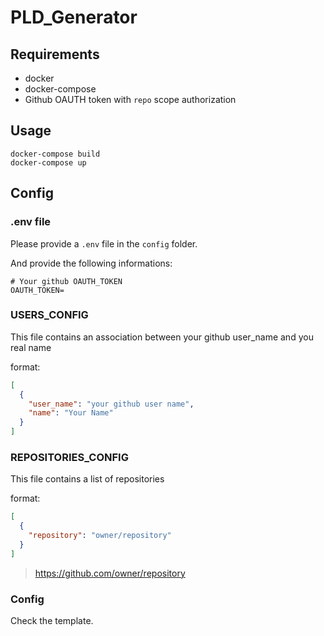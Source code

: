 # PLD_Generator

## Requirements

- docker
- docker-compose
- Github OAUTH token with `repo` scope authorization

## Usage

```shell
docker-compose build
docker-compose up
```

## Config

### .env file

Please provide a `.env` file in the `config` folder.

And provide the following informations:

```
# Your github OAUTH_TOKEN
OAUTH_TOKEN=
```

### USERS_CONFIG

This file contains an association between your github user_name and you real name

format: 

```json
[
  {
    "user_name": "your github user name",
    "name": "Your Name"
  }
]
```

### REPOSITORIES_CONFIG

This file contains a list of repositories

format: 

```json
[
  {
    "repository": "owner/repository"
  }
]
```

> https://github.com/owner/repository

### Config

Check the template. 